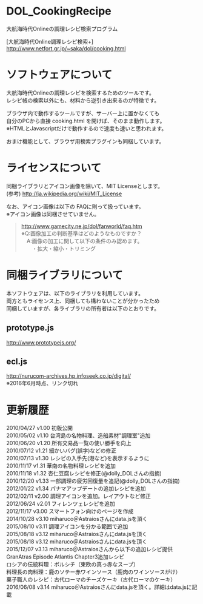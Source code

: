 # DOL_CookingRecipe
大航海時代Onlineの調理レシピ検索プログラム

[大航海時代Online調理レシピ検索+]
http://www.netfort.gr.jp/~saka/dol/cooking.html

# ソフトウェアについて

大航海時代Onlineの調理レシピを検索するためのツールです。  
レシピ帳の検索以外にも、材料から逆引き出来るのが特徴です。  

ブラウザ内で動作するツールですが、サーバー上に置かなくても  
自分のPCから直接 cooking.html を開けば、そのまま動作します。  
※HTMLとJavascriptだけで動作するので速度も速いと思われます。  

おまけ機能として、ブラウザ用検索プラグインも同梱しています。  

# ライセンスについて

同梱ライブラリとアイコン画像を除いて、MIT Licenseとします。  
(参考) http://ja.wikipedia.org/wiki/MIT_License  

なお、アイコン画像は以下の FAQに則って扱っています。  
※アイコン画像は同梱させていません。  

> http://www.gamecity.ne.jp/dol/fanworld/faq.htm  
> ※Q:画像加工の判断基準はどのようなものですか？  
> 　A:画像の加工に関して以下の条件のみ認めます。  
> 　　・拡大・縮小・トリミング  

# 同梱ライブラリについて

本ソフトウェアは、以下のライブラリを利用しています。  
両方ともライセンス上、同梱しても構わないことが分かったため  
同梱していますが、各ライブラリの所有者は以下のとおりです。  

## prototype.js
http://www.prototypejs.org/  

## ecl.js
http://nurucom-archives.hp.infoseek.co.jp/digital/  
※2016年6月時点、リンク切れ  

# 更新履歴

2010/04/27 v1.00 初版公開  
2010/05/02 v1.10 台湾島の名物料理、造船素材"調理室"追加  
2010/06/20 v1.20 所有交易品一覧の使い勝手を向上  
2010/07/12 v1.21 細かいバグ(誤字)などの修正  
2010/07/13 v1.30 レシピの入手先(港など)を表示するように  
2010/11/17 v1.31 華南の名物料理レシピを追加  
2010/11/18 v1.32 杏仁豆腐レシピを修正(@dolly_DOLさんの指摘)  
2010/12/20 v1.33 一部調理の疲労回復量を追記(@dolly_DOLさんの指摘)  
2012/01/22 v1.34 パナマアップデートの追加レシピを追加  
2012/02/11 v2.00 調理アイコンを追加。レイアウトなど修正  
2012/06/24 v2.01 フィレンツェレシピを追加  
2012/11/17 v3.00 スマートフォン向けのページを作成  
2014/10/28 v3.10 miharuco＠Astraiosさんにdata.jsを頂く  
2015/08/10 v3.11 調理アイコンを分かる範囲で追加  
2015/08/18 v3.12 miharuco＠Astraiosさんにdata.jsを頂く  
2015/08/18 v3.12 miharuco＠Astraiosさんにdata.jsを頂く  
2015/12/07 v3.13 miharuco＠Astraiosさんから以下の追加レシピ提供  
                 GranAtras Episode Atlantis Chapter3追加レシピ  
                 ロシアの伝統料理：ボルシチ（東欧の真っ赤なスープ）  
                 料理長の肉料理：鹿のソテー赤ワインソース（鹿肉のワインソースがけ）  
                 菓子職人のレシピ：古代ローマのチーズケーキ（古代ローマのケーキ）  
2016/06/08 v3.14 miharuco＠Astraiosさんにdata.jsを頂く。詳細はdata.jsに記載  
